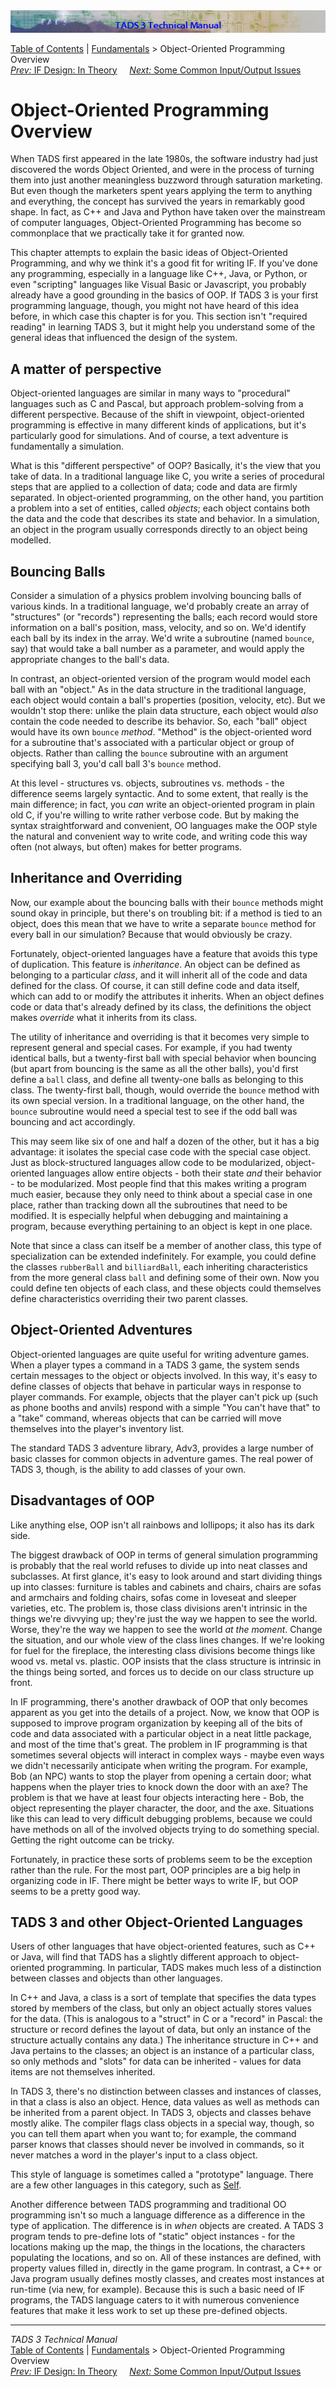 ---
---
<div class="topbar">

<img src="topbar.jpg" data-border="0" />

</div>

<div class="nav">

<a href="toc.html" class="nav">Table of Contents</a> \|
<a href="fund.html" class="nav">Fundamentals</a> \> Object-Oriented
Programming Overview  
<span class="navnp"><a href="t3des2.html" class="nav"><em>Prev:</em> IF Design: In Theory</a>
    <a href="t3inout.html" class="nav"><em>Next:</em> Some Common
Input/Output Issues</a>     </span>

</div>

<div class="main">

# Object-Oriented Programming Overview

When TADS first appeared in the late 1980s, the software industry had
just discovered the words Object Oriented, and were in the process of
turning them into just another meaningless buzzword through saturation
marketing. But even though the marketers spent years applying the term
to anything and everything, the concept has survived the years in
remarkably good shape. In fact, as C++ and Java and Python have taken
over the mainstream of computer languages, Object-Oriented Programming
has become so commonplace that we practically take it for granted now.

This chapter attempts to explain the basic ideas of Object-Oriented
Programming, and why we think it's a good fit for writing IF. If you've
done any programming, especially in a language like C++, Java, or
Python, or even "scripting" languages like Visual Basic or Javascript,
you probably already have a good grounding in the basics of OOP. If TADS
3 is your first programming language, though, you might not have heard
of this idea before, in which case this chapter is for you. This section
isn't "required reading" in learning TADS 3, but it might help you
understand some of the general ideas that influenced the design of the
system.

## A matter of perspective

Object-oriented languages are similar in many ways to "procedural"
languages such as C and Pascal, but approach problem-solving from a
different perspective. Because of the shift in viewpoint,
object-oriented programming is effective in many different kinds of
applications, but it's particularly good for simulations. And of course,
a text adventure is fundamentally a simulation.

What is this "different perspective" of OOP? Basically, it's the view
that you take of data. In a traditional language like C, you write a
series of procedural steps that are applied to a collection of data;
code and data are firmly separated. In object-oriented programming, on
the other hand, you partition a problem into a set of entities, called
*objects*; each object contains both the data and the code that
describes its state and behavior. In a simulation, an object in the
program usually corresponds directly to an object being modelled.

## Bouncing Balls

Consider a simulation of a physics problem involving bouncing balls of
various kinds. In a traditional language, we'd probably create an array
of "structures" (or "records") representing the balls; each record would
store information on a ball's position, mass, velocity, and so on. We'd
identify each ball by its index in the array. We'd write a subroutine
(named `bounce`, say) that would take a ball number as a parameter, and
would apply the appropriate changes to the ball's data.

In contrast, an object-oriented version of the program would model each
ball with an "object." As in the data structure in the traditional
language, each object would contain a ball's properties (position,
velocity, etc). But we wouldn't stop there: unlike the plain data
structure, each object would *also* contain the code needed to describe
its behavior. So, each "ball" object would have its own `bounce`
*method*. "Method" is the object-oriented word for a subroutine that's
associated with a particular object or group of objects. Rather than
calling the `bounce` subroutine with an argument specifying ball 3,
you'd call ball 3's `bounce` method.

At this level - structures vs. objects, subroutines vs. methods - the
difference seems largely syntactic. And to some extent, that really is
the main difference; in fact, you *can* write an object-oriented program
in plain old C, if you're willing to write rather verbose code. But by
making the syntax straightforward and convenient, OO languages make the
OOP style the natural and convenient way to write code, and writing code
this way often (not always, but often) makes for better programs.

## Inheritance and Overriding

Now, our example about the bouncing balls with their `bounce` methods
might sound okay in principle, but there's on troubling bit: if a method
is tied to an object, does this mean that we have to write a separate
`bounce` method for every ball in our simulation? Because that would
obviously be crazy.

Fortunately, object-oriented languages have a feature that avoids this
type of duplication. This feature is *inheritance*. An object can be
defined as belonging to a particular *class*, and it will inherit all of
the code and data defined for the class. Of course, it can still define
code and data itself, which can add to or modify the attributes it
inherits. When an object defines code or data that's already defined by
its class, the definitions the object makes *override* what it inherits
from its class.

The utility of inheritance and overriding is that it becomes very simple
to represent general and special cases. For example, if you had twenty
identical balls, but a twenty-first ball with special behavior when
bouncing (but apart from bouncing is the same as all the other balls),
you'd first define a `ball` class, and define all twenty-one balls as
belonging to this class. The twenty-first ball, though, would override
the `bounce` method with its own special version. In a traditional
language, on the other hand, the `bounce` subroutine would need a
special test to see if the odd ball was bouncing and act accordingly.

This may seem like six of one and half a dozen of the other, but it has
a big advantage: it isolates the special case code with the special case
object. Just as block-structured languages allow code to be modularized,
object-oriented languages allow entire objects - both their state *and*
their behavior - to be modularized. Most people find that this makes
writing a program much easier, because they only need to think about a
special case in one place, rather than tracking down all the subroutines
that need to be modified. It is especially helpful when debugging and
maintaining a program, because everything pertaining to an object is
kept in one place.

Note that since a class can itself be a member of another class, this
type of specialization can be extended indefinitely. For example, you
could define the classes `rubberBall` and `billiardBall`, each
inheriting characteristics from the more general class `ball` and
defining some of their own. Now you could define ten objects of each
class, and these objects could themselves define characteristics
overriding their two parent classes.

## Object-Oriented Adventures

Object-oriented languages are quite useful for writing adventure games.
When a player types a command in a TADS 3 game, the system sends certain
messages to the object or objects involved. In this way, it's easy to
define classes of objects that behave in particular ways in response to
player commands. For example, objects that the player can't pick up
(such as phone booths and anvils) respond with a simple "You can't have
that" to a "take" command, whereas objects that can be carried will move
themselves into the player's inventory list.

The standard TADS 3 adventure library, Adv3, provides a large number of
basic classes for common objects in adventure games. The real power of
TADS 3, though, is the ability to add classes of your own.

## Disadvantages of OOP

Like anything else, OOP isn't all rainbows and lollipops; it also has
its dark side.

The biggest drawback of OOP in terms of general simulation programming
is probably that the real world refuses to divide up into neat classes
and subclasses. At first glance, it's easy to look around and start
dividing things up into classes: furniture is tables and cabinets and
chairs, chairs are sofas and armchairs and folding chairs, sofas come in
loveseat and sleeper varieties, etc. The problem is, those class
divisions aren't intrinsic in the things we're divvying up; they're just
the way we happen to see the world. Worse, they're the way we happen to
see the world *at the moment*. Change the situation, and our whole view
of the class lines changes. If we're looking for fuel for the fireplace,
the interesting class divisions become things like wood vs. metal vs.
plastic. OOP insists that the class structure is intrinsic in the things
being sorted, and forces us to decide on our class structure up front.

In IF programming, there's another drawback of OOP that only becomes
apparent as you get into the details of a project. Now, we know that OOP
is supposed to improve program organization by keeping all of the bits
of code and data associated with a particular object in a neat little
package, and most of the time that's great. The problem in IF
programming is that sometimes several objects will interact in complex
ways - maybe even ways we didn't necessarily anticipate when writing the
program. For example, Bob (an NPC) wants to stop the player from opening
a certain door; what happens when the player tries to knock down the
door with an axe? The problem is that we have at least four objects
interacting here - Bob, the object representing the player character,
the door, and the axe. Situations like this can lead to very difficult
debugging problems, because we could have methods on all of the involved
objects trying to do something special. Getting the right outcome can be
tricky.

Fortunately, in practice these sorts of problems seem to be the
exception rather than the rule. For the most part, OOP principles are a
big help in organizing code in IF. There might be better ways to write
IF, but OOP seems to be a pretty good way.

## TADS 3 and other Object-Oriented Languages

Users of other languages that have object-oriented features, such as C++
or Java, will find that TADS has a slightly different approach to
object-oriented programming. In particular, TADS makes much less of a
distinction between classes and objects than other languages.

In C++ and Java, a class is a sort of template that specifies the data
types stored by members of the class, but only an object actually stores
values for the data. (This is analogous to a "struct" in C or a "record"
in Pascal: the structure or record defines the layout of data, but only
an instance of the structure actually contains any data.) The
inheritance structure in C++ and Java pertains to the classes; an object
is an instance of a particular class, so only methods and "slots" for
data can be inherited - values for data items are not themselves
inherited.

In TADS 3, there's no distinction between classes and instances of
classes, in that a class is also an object. Hence, data values as well
as methods can be inherited from a parent object. In TADS 3, objects and
classes behave mostly alike. The compiler flags class objects in a
special way, though, so you can tell them apart when you want to; for
example, the command parser knows that classes should never be involved
in commands, so it never matches a word in the player's input to a class
object.

This style of language is sometimes called a "prototype" language. There
are a few other languages in this category, such as
[Self](http://research.sun.com/self).

Another difference between TADS programming and traditional OO
programming isn't so much a language difference as a difference in the
type of application. The difference is in *when* objects are created. A
TADS 3 program tends to pre-define lots of "static" object instances -
for the locations making up the map, the things in the locations, the
characters populating the locations, and so on. All of these instances
are defined, with property values filled in, directly in the game
program. In contrast, a C++ or Java program usually defines mostly
classes, and creates most instances at run-time (via
<span class="code">new</span>, for example). Because this is such a
basic need of IF programs, the TADS language caters to it with numerous
convenience features that make it less work to set up these pre-defined
objects.

</div>

------------------------------------------------------------------------

<div class="navb">

*TADS 3 Technical Manual*  
<a href="toc.html" class="nav">Table of Contents</a> \|
<a href="fund.html" class="nav">Fundamentals</a> \> Object-Oriented
Programming Overview  
<span class="navnp"><a href="t3des2.html" class="nav"><em>Prev:</em> IF Design: In Theory</a>
    <a href="t3inout.html" class="nav"><em>Next:</em> Some Common
Input/Output Issues</a>     </span>

</div>
